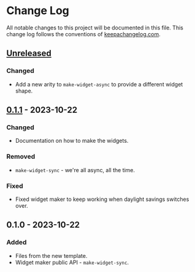 # Change Log
All notable changes to this project will be documented in this file. This change log follows the conventions of [keepachangelog.com](http://keepachangelog.com/).

## [Unreleased]
### Changed
- Add a new arity to `make-widget-async` to provide a different widget shape.

## [0.1.1] - 2023-10-22
### Changed
- Documentation on how to make the widgets.

### Removed
- `make-widget-sync` - we're all async, all the time.

### Fixed
- Fixed widget maker to keep working when daylight savings switches over.

## 0.1.0 - 2023-10-22
### Added
- Files from the new template.
- Widget maker public API - `make-widget-sync`.

[Unreleased]: https://sourcehost.site/your-name/aoc2023/compare/0.1.1...HEAD
[0.1.1]: https://sourcehost.site/your-name/aoc2023/compare/0.1.0...0.1.1
